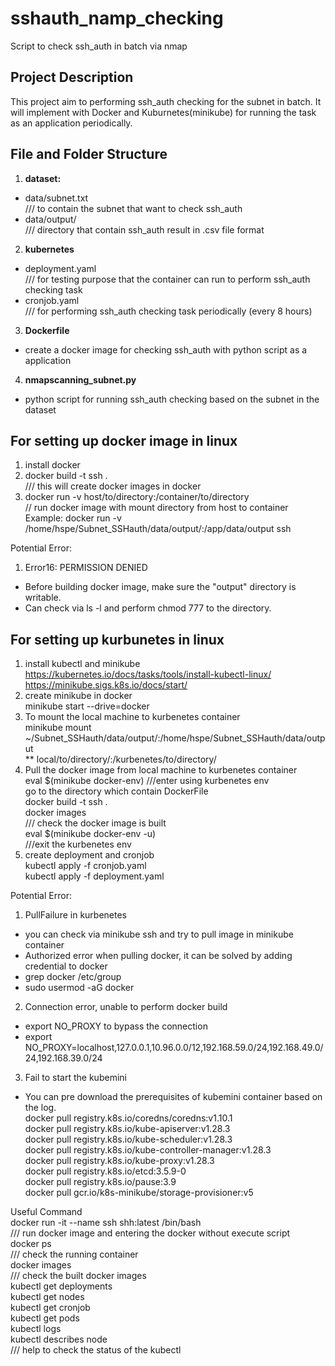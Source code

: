 # sshauth_namp_checking
Script to check ssh_auth in batch via nmap 

## Project Description
This project aim to performing ssh_auth checking for the subnet in batch. 
It will implement with Docker and Kuburnetes(minikube) for running the task as an application periodically. 

## File and Folder Structure

1. **dataset:**
- data/subnet.txt  
  /// to contain the subnet that want to check ssh_auth 
- data/output/  
  /// directory that contain ssh_auth result in .csv file format

2. **kubernetes**
- deployment.yaml   
  /// for testing purpose that the container can run to perform ssh_auth checking task
- cronjob.yaml  
  /// for performing ssh_auth checking task periodically (every 8 hours)

3. **Dockerfile**
- create a docker image for checking ssh_auth with python script as a application

4. **nmapscanning_subnet.py**
- python script for running ssh_auth checking based on the subnet in the dataset


## For setting up docker image in linux
1. install docker
2. docker build -t ssh .  
/// this will create docker images in docker
4. docker run -v host/to/directory:/container/to/directory <docker image>  
// run docker image with mount directory from host to container  
Example: docker run -v /home/hspe/Subnet_SSHauth/data/output/:/app/data/output ssh

Potential Error: 
1. Error16: PERMISSION DENIED 
- Before building docker image, make sure the "output" directory is writable. 
- Can check via ls -l and perform chmod 777 to the directory. 


## For setting up kurbunetes in linux 
1. install kubectl and minikube  
   https://kubernetes.io/docs/tasks/tools/install-kubectl-linux/  
   https://minikube.sigs.k8s.io/docs/start/  
2. create minikube in docker  
   minikube start --drive=docker  
3. To mount the local machine to kurbenetes container  
   minikube mount ~/Subnet_SSHauth/data/output/:/home/hspe/Subnet_SSHauth/data/output  
   ** local/to/directory/:/kurbenetes/to/directory/  
4. Pull the docker image from local machine to kurbenetes container  
   eval $(minikube docker-env) ///enter using kurbenetes env  
   go to the directory which contain DockerFile  
   docker build -t ssh .  
   docker images  
   /// check the docker image is built  
   eval $(minikube docker-env -u)  
   ///exit the kurbenetes env  
6. create deployment and cronjob  
   kubectl apply -f cronjob.yaml  
   kubectl apply -f deployment.yaml  

Potential Error:   
1. PullFailure in kurbenetes  
- you can check via minikube ssh and try to pull image in minikube container  
- Authorized error when pulling docker, it can be solved by adding credential to docker  
- grep docker /etc/group   
- sudo usermod -aG docker <username>  

2. Connection error, unable to perform docker build  
- export NO_PROXY to bypass the connection  
- export NO_PROXY=localhost,127.0.0.1,10.96.0.0/12,192.168.59.0/24,192.168.49.0/24,192.168.39.0/24  

3. Fail to start the kubemini  
- You can pre download the prerequisites of kubemini container based on the log.    
docker pull registry.k8s.io/coredns/coredns:v1.10.1  
docker pull registry.k8s.io/kube-apiserver:v1.28.3  
docker pull registry.k8s.io/kube-scheduler:v1.28.3  
docker pull registry.k8s.io/kube-controller-manager:v1.28.3  
docker pull registry.k8s.io/kube-proxy:v1.28.3  
docker pull registry.k8s.io/etcd:3.5.9-0  
docker pull registry.k8s.io/pause:3.9  
docker pull gcr.io/k8s-minikube/storage-provisioner:v5  

Useful Command  
docker run -it --name ssh shh:latest /bin/bash  
/// run docker image and entering the docker without execute script   
docker ps  
/// check the running container  
docker images  
/// check the built docker images  
kubectl get deployments  
kubectl get nodes  
kubectl get cronjob  
kubectl get pods  
kubectl logs <pod-name>  
kubectl describes node <node-name>  
/// help to check the status of the kubectl  
